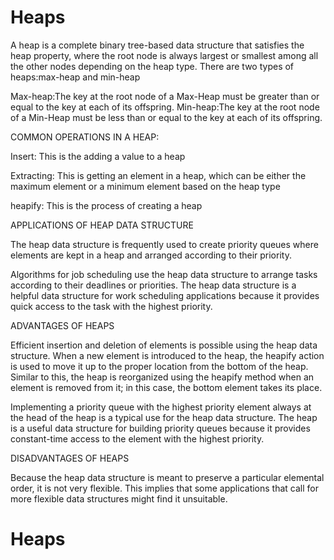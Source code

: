 # Heaps
A heap is a complete binary  tree-based data structure that satisfies the heap property, where the root node is always largest or smallest among all the other nodes depending on the heap type.
There are two types of heaps:max-heap and min-heap

Max-heap:The key at the root node of a Max-Heap must be greater than or equal to the key at each of its offspring.
Min-heap:The key at the root node of a Min-Heap must be less than or equal to the key at each of its offspring.


COMMON OPERATIONS IN A HEAP:

Insert: This is the adding a value to a heap

Extracting: This is getting an element in a heap, which can be either the maximum element or a minimum element based on the heap type

heapify: This is the process of creating a heap

APPLICATIONS OF HEAP DATA STRUCTURE

The heap data structure is frequently used to create priority queues where elements are kept in a heap and arranged according to their priority.

Algorithms for job scheduling use the heap data structure to arrange tasks according to their deadlines or priorities. The heap data structure is a helpful data structure for work scheduling applications because it provides quick access to the task with the highest priority.

ADVANTAGES OF HEAPS

Efficient insertion and deletion of elements is possible using the heap data structure. When a new element is introduced to the heap, the heapify action is used to move it up to the proper location from the bottom of the heap. Similar to this, the heap is reorganized using the heapify method when an element is removed from it; in this case, the bottom element takes its place.

Implementing a priority queue with the highest priority element always at the head of the heap is a typical use for the heap data structure. The heap is a useful data structure for building priority queues because it provides constant-time access to the element with the highest priority.

DISADVANTAGES OF HEAPS

Because the heap data structure is meant to preserve a particular elemental order, it is not very flexible. This implies that some applications that call for more flexible data structures might find it unsuitable.


# Heaps
